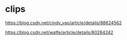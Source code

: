 # clips

https://blog.csdn.net/cindy_yao/article/details/88624562


https://blog.csdn.net/watfe/article/details/80284242
